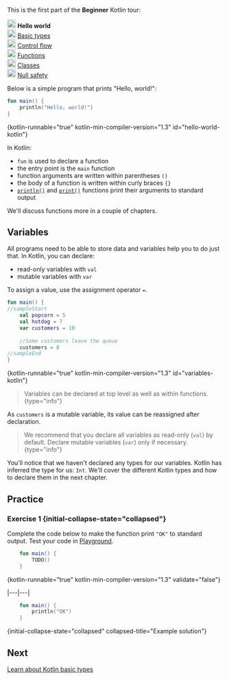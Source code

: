 [//]: # (title: Hello world)

<microformat>
    <p>This is the first part of the <strong>Beginner</strong> Kotlin tour:</p>
    <p><img src="icon-1.svg" width="20" alt="First step"/> <strong>Hello world</strong><br/><img src="icon-2-todo.svg" width="20" alt="Second step"/> <a href="kotlin-tour-types.md">Basic types</a><br/><img src="icon-3-todo.svg" width="20" alt="Third step"/> <a href="kotlin-tour-control-flow.md">Control flow</a><br/><img src="icon-4-todo.svg" width="20" alt="Fourth step"/> <a href="kotlin-tour-functions.md">Functions</a><br/><img src="icon-5-todo.svg" width="20" alt="Fifth step"/> <a href="kotlin-tour-classes-part-1.md">Classes</a><br/><img src="icon-6-todo.svg" width="20" alt="Sixth step"/> <a href="kotlin-tour-null-safety.md">Null safety</a></p>
</microformat>

Below is a simple program that prints "Hello, world!":

```kotlin
fun main() {
    println("Hello, world!")
}
```
{kotlin-runnable="true" kotlin-min-compiler-version="1.3" id="hello-world-kotlin"}

In Kotlin:
* `fun` is used to declare a function
* the entry point is the `main` function
* function arguments are written within parentheses `()`
* the body of a function is written within curly braces `{}`
* [`println()`](https://kotlinlang.org/api/latest/jvm/stdlib/kotlin.io/println.html) and [`print()`](https://kotlinlang.org/api/latest/jvm/stdlib/kotlin.io/print.html) functions print their arguments to standard output

We'll discuss functions more in a couple of chapters.

## Variables

All programs need to be able to store data and variables help you to do just that. In Kotlin, you can declare:
* read-only variables with `val`
* mutable variables with `var`

To assign a value, use the assignment operator `=`.

```kotlin
fun main() { 
//sampleStart
    val popcorn = 5
    val hotdog = 7
    var customers = 10
    
    //Some customers leave the queue
    customers = 8
//sampleEnd
}
```
{kotlin-runnable="true" kotlin-min-compiler-version="1.3" id="variables-kotlin"}

> Variables can be declared at top level as well as within functions.
{type="info"}

As `customers` is a mutable variable, its value can be reassigned after declaration.

> We recommend that you declare all variables as read-only (`val`) by default. Declare mutable variables (`var`) only if 
> necessary.
{type="info"}

You'll notice that we haven't declared any types for our variables. Kotlin has inferred the type for us: `Int`. We'll cover
the different Kotlin types and how to declare them in the next chapter.

## Practice

### Exercise 1 {initial-collapse-state="collapsed"}
Complete the code below to make the function print `"OK"` to standard output. Test your code in [Playground](https://play.kotlinlang.org).
```kotlin
    fun main() {
        TODO()
    }
```
{kotlin-runnable="true" kotlin-min-compiler-version="1.3" validate="false"}

|---|---|
```kotlin
    fun main() {
        println("OK")
    }
```
{initial-collapse-state="collapsed" collapsed-title="Example solution"}

## Next
[Learn about Kotlin basic types](kotlin-tour-types.md)
